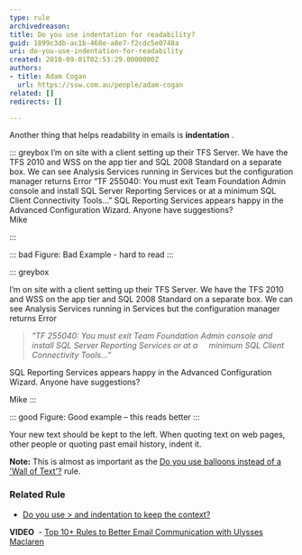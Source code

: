 ```yaml
---
type: rule
archivedreason: 
title: Do you use indentation for readability?
guid: 1899c3db-ac1b-468e-a8e7-f2cdc5e0748a
uri: do-you-use-indentation-for-readability
created: 2010-09-01T02:53:29.0000000Z
authors:
- title: Adam Cogan
  url: https://ssw.com.au/people/adam-cogan
related: []
redirects: []

---
```


Another thing that helps readability in emails is  **indentation** .   
<!--endintro-->


::: greybox
I’m on site with a client setting up their TFS Server. We have the TFS 2010 and WSS on the app tier and SQL 2008 Standard on a separate box. We can see Analysis Services running in Services but the configuration manager returns Error “TF 255040: You must exit Team Foundation Admin console and install SQL Server Reporting Services or at a minimum SQL Client Connectivity Tools…” SQL Reporting Services appears happy in the Advanced Configuration Wizard. Anyone have suggestions?     
Mike

:::




::: bad
Figure: Bad Example - hard to read
:::



::: greybox

I’m on site with a client setting up their TFS Server. We have the TFS 2010 and WSS on the app tier and SQL 2008 Standard on a separate box. We can see Analysis Services running in Services but the configuration manager returns Error


> *"TF 255040: You must exit Team Foundation Admin console and install SQL Server Reporting Services or at a     minimum SQL Client Connectivity Tools…”*


SQL Reporting Services appears happy in the Advanced Configuration Wizard. Anyone have suggestions?

Mike
:::



::: good
Figure: Good example – this reads better
:::


Your new text should be kept to the left. When quoting text on web pages, other people or quoting past email history, indent it.

**Note:** This is almost as important as the     [Do you use balloons instead of a 'Wall of Text'?](/Pages/HowToUseBalloons.aspx) rule.

### Related Rule 




* [Do you use &gt; and indentation to keep the context?](/Pages/KeeptheContext.aspx)

**VIDEO**  - [Top 10+ Rules to Better Email Communication with Ulysses Maclaren](https&#58;//www.youtube.com/watch?v=LAqRokqq4jI)
